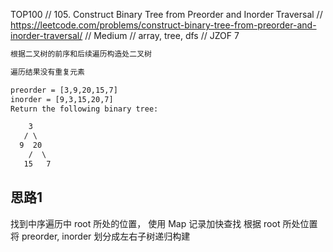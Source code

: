 TOP100
// 105. Construct Binary Tree from Preorder and Inorder Traversal
// https://leetcode.com/problems/construct-binary-tree-from-preorder-and-inorder-traversal/
// Medium
// array, tree, dfs
// JZOF 7

```html
根据二叉树的前序和后续遍历构造处二叉树

遍历结果没有重复元素

preorder = [3,9,20,15,7]
inorder = [9,3,15,20,7]
Return the following binary tree:

    3
   / \
  9  20
    /  \
   15   7
```


## 思路1
找到中序遍历中 root 所处的位置，    使用 Map 记录加快查找
根据 root 所处位置将 preorder, inorder 划分成左右子树递归构建